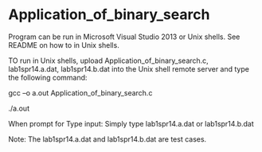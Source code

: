# Application_of_binary_search
Program can be run in Microsoft Visual Studio 2013 or Unix shells. See README on how to in Unix shells.

TO run in Unix shells, upload Application_of_binary_search.c, lab1spr14.a.dat, lab1spr14.b.dat into the Unix shell remote server and type the following command:

gcc –o a.out Application_of_binary_search.c

./a.out

When prompt for Type input:
Simply type lab1spr14.a.dat or lab1spr14.b.dat

Note: The lab1spr14.a.dat and lab1spr14.b.dat are test cases.
